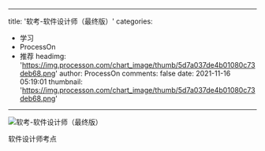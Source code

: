 
---
title: '软考-软件设计师（最终版）'
categories: 
 - 学习
 - ProcessOn
 - 推荐
headimg: 'https://img.processon.com/chart_image/thumb/5d7a037de4b01080c73deb68.png'
author: ProcessOn
comments: false
date: 2021-11-16 05:19:01
thumbnail: 'https://img.processon.com/chart_image/thumb/5d7a037de4b01080c73deb68.png'
---

<div>   
<img class="thumb" alt="软考-软件设计师（最终版）" src="https://img.processon.com/chart_image/thumb/5d7a037de4b01080c73deb68.png" referrerpolicy="no-referrer">
<p>软件设计师考点</p>  
</div>
            